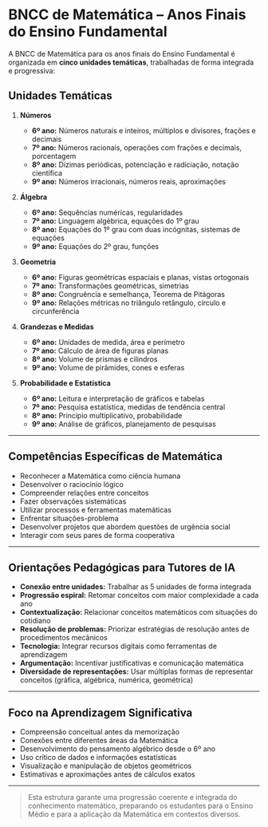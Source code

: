 # BNCC de Matemática – Anos Finais do Ensino Fundamental

A BNCC de Matemática para os anos finais do Ensino Fundamental é organizada em **cinco unidades temáticas**, trabalhadas de forma integrada e progressiva:

## Unidades Temáticas

1. **Números**
    - **6º ano:** Números naturais e inteiros, múltiplos e divisores, frações e decimais
    - **7º ano:** Números racionais, operações com frações e decimais, porcentagem
    - **8º ano:** Dízimas periódicas, potenciação e radiciação, notação científica
    - **9º ano:** Números irracionais, números reais, aproximações

2. **Álgebra**
    - **6º ano:** Sequências numéricas, regularidades
    - **7º ano:** Linguagem algébrica, equações do 1º grau
    - **8º ano:** Equações do 1º grau com duas incógnitas, sistemas de equações
    - **9º ano:** Equações do 2º grau, funções

3. **Geometria**
    - **6º ano:** Figuras geométricas espaciais e planas, vistas ortogonais
    - **7º ano:** Transformações geométricas, simetrias
    - **8º ano:** Congruência e semelhança, Teorema de Pitágoras
    - **9º ano:** Relações métricas no triângulo retângulo, círculo e circunferência

4. **Grandezas e Medidas**
    - **6º ano:** Unidades de medida, área e perímetro
    - **7º ano:** Cálculo de área de figuras planas
    - **8º ano:** Volume de prismas e cilindros
    - **9º ano:** Volume de pirâmides, cones e esferas

5. **Probabilidade e Estatística**
    - **6º ano:** Leitura e interpretação de gráficos e tabelas
    - **7º ano:** Pesquisa estatística, medidas de tendência central
    - **8º ano:** Princípio multiplicativo, probabilidade
    - **9º ano:** Análise de gráficos, planejamento de pesquisas

---

## Competências Específicas de Matemática

- Reconhecer a Matemática como ciência humana
- Desenvolver o raciocínio lógico
- Compreender relações entre conceitos
- Fazer observações sistemáticas
- Utilizar processos e ferramentas matemáticas
- Enfrentar situações-problema
- Desenvolver projetos que abordem questões de urgência social
- Interagir com seus pares de forma cooperativa

---

## Orientações Pedagógicas para Tutores de IA

- **Conexão entre unidades:** Trabalhar as 5 unidades de forma integrada
- **Progressão espiral:** Retomar conceitos com maior complexidade a cada ano
- **Contextualização:** Relacionar conceitos matemáticos com situações do cotidiano
- **Resolução de problemas:** Priorizar estratégias de resolução antes de procedimentos mecânicos
- **Tecnologia:** Integrar recursos digitais como ferramentas de aprendizagem
- **Argumentação:** Incentivar justificativas e comunicação matemática
- **Diversidade de representações:** Usar múltiplas formas de representar conceitos (gráfica, algébrica, numérica, geométrica)

---

## Foco na Aprendizagem Significativa

- Compreensão conceitual antes da memorização
- Conexões entre diferentes áreas da Matemática
- Desenvolvimento do pensamento algébrico desde o 6º ano
- Uso crítico de dados e informações estatísticas
- Visualização e manipulação de objetos geométricos
- Estimativas e aproximações antes de cálculos exatos

---

> Esta estrutura garante uma progressão coerente e integrada do conhecimento matemático, preparando os estudantes para o Ensino Médio e para a aplicação da Matemática em contextos diversos.